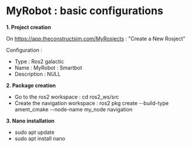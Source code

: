 # MyRobot : basic configurations


**1. Project creation**

On https://app.theconstructsim.com/MyRosjects : "Create a New Rosject"

Configuration :
- Type : Ros2 galactic
- Name : MyRobot : Smartbot
- Description : NULL


**2. Package creation**
- Go to the ros2 workspace : cd ros2_ws/src
- Create the navigation workspace : ros2 pkg create --build-type ament_cmake --node-name my_node navigation


**3. Nano installation**
- sudo apt update
- sudo apt install nano
